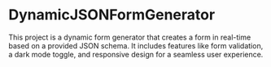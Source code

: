 # DynamicJSONFormGenerator
This project is a dynamic form generator that creates a form in real-time based on a provided JSON schema. It includes features like form validation, a dark mode toggle, and responsive design for a seamless user experience.
